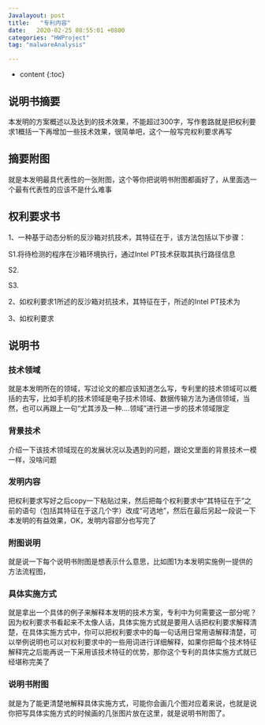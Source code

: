 ```yaml
---
Javalayout: post
title:   "专利内容"
date:   2020-02-25 08:55:01 +0800
categories: "HWProject"
tag: "malwareAnalysis"

---
```


* content
{:toc}






## 说明书摘要

本发明的方案概述以及达到的技术效果，不能超过300字，写作套路就是把权利要求1概括一下再增加一些技术效果，很简单吧，这个一般写完权利要求再写

## 摘要附图

就是本发明最具代表性的一张附图，这个等你把说明书附图都画好了，从里面选一个最有代表性的应该不是什么难事

## 权利要求书

1、一种基于动态分析的反沙箱对抗技术，其特征在于，该方法包括以下步骤：

S1.将待检测的程序在沙箱环境执行，通过Intel PT技术获取其执行路径信息

S2.

S3.

2、如权利要求1所述的反沙箱对抗技术，其特征在于，所述的Intel PT技术为

3、如权利要求

## 说明书

### 技术领域

就是本发明所在的领域，写过论文的都应该知道怎么写，专利里的技术领域可以概括的去写，比如手机的技术领域是电子技术领域、数据传输方法为通信领域，当然，也可以再跟上一句“尤其涉及一种....领域”进行进一步的技术领域限定

### 背景技术

介绍一下该技术领域现在的发展状况以及遇到的问题，跟论文里面的背景技术一模一样，没啥问题

### 发明内容

把权利要求写好之后copy一下粘贴过来，然后把每个权利要求中“其特征在于”之前的语句（包括其特征在于这几个字）改成“可选地”，然后在最后另起一段说一下本发明的有益效果，OK，发明内容部分也写完了

### 附图说明

就是说一下每个说明书附图是想表示什么意思，比如图1为本发明实施例一提供的方法流程图，

### 具体实施方式

就是拿出一个具体的例子来解释本发明的技术方案，专利中为何需要这一部分呢？因为权利要求书看起来不太像人话，具体实施方式就是要用人话把权利要求解释清楚，在具体实施方式中，你可以把权利要求中的每一句话用日常用语解释清楚，可以举例说明也可以对权利要求中的一些用词进行详细解释，如果你把每个技术特征解释完之后能再说一下采用该技术特征的优势，那你这个专利的具体实施方式就已经堪称完美了

### 说明书附图

就是为了能更清楚地解释具体实施方式，可能你会画几个图对应着来说，也就是说你把写具体实施方式的时候画的几张图片放在这里，就是说明书附图了。

